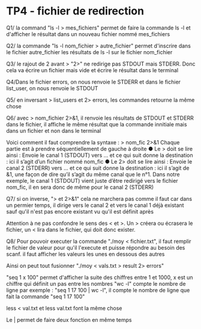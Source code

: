 # TP4 - fichier de redirection

Q1/ la command "ls -l > mes_fichiers" permet de faire la commande ls -l et d'afficher le résultat dans un nouveau fichier nommé mes_fichiers

Q2/ la commande "ls -l nom_fichier > autre_fichier" permet d'inscrire dans le fichier autre_fichier les résultats de ls -l sur le fichier nom_fichier

Q3/ le rajout de 2 avant > "2>" ne redirige pas STDOUT mais STDERR. Donc cela va écrire un fichier mais vide et écrire le résultat dans le terminal

Q4/Dans le fichier errors, on nous renvoie le STDERR et dans le fichier list_user, on nous renvoie le STDOUT

Q5/ en inversant > list_users  et 2> errors, les commandes retourne la même chose

Q6/ avec > nom_fichier 2>&1, il renvoie les résultats de STDOUT et STDERR dans le fichier, il affiche le même résultat que la commande innitiale mais dans un fichier et non dans le terminal

Voici comment il faut comprendre la syntaxe : > nom_fic 2>&1
    Chaque partie est à prendre séquentiellement de gauche à droite
        ● Le > doit se lire ainsi :
            Envoie le canal 1 (STDOUT)
            vers ... et ce qui suit donne la
            destination : ici il s’agit d’un fichier nommé nom_fic
        ● Le 2> doit se lire ainsi :
            Envoie le canal 2 (STDERR)
            vers ... et ce qui suit donne la
            destination : ici il s’agit de &1, une façon de dire qu’il s’agit du même canal que le
            n°1. Dans notre exemple, le canal 1 (STDOUT) vient juste d’être redirigé vers le
            fichier nom_fic, il en sera donc de même pour le canal 2 (STDERR)

Q7/ si on inverse, "> et 2>&1" cela ne marchera pas comme il faut car
        dans un permier temps, il dirige vers le canal 2 et vers le canal 1 déjà existant sauf qu'il n'est pas encore existant vu qu'il est définit après 

Attention à ne pas confondre le sens des < et >. Un > créera ou écrasera le fichier, un < lira dans le fichier, qui doit donc exister.

Q8/ Pour pouvoir executer la commande "./moy < fichier.txt", il faut remplir le fichier de valeur pour qu'il l'execute et puisse répondre au besoin des scanf.
    il faut afficher les valeurs les unes en dessous des autres

Ainsi on peut tout fusionner "./moy < vals.txt > result 2> errors"

"seq 1 x 100" permet d'afficher la suite des chiffres entre 1 et 1000, x est un chiffre qui définit un pas entre les nombres
"wc -l" compte le nombre de ligne 
par exemple : "seq 1 17 100 | wc -l", il compte le nombre de ligne que fait la commande "seq 1 17 100"

less < val.txt et less val.txt font la même chose

Le | permet de faire deux fonction en même temps